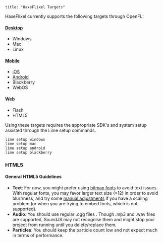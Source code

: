 ```
title: "HaxeFlixel Targets"
```

HaxeFlixel currently supports the following targets through OpenFL:

#### [Desktop](/documentation/desktop-targets)

- Windows
- Mac
- Linux

#### [Mobile](/documentation/mobile-targets)

- [iOS](/documentation/ios)
- [Android](/documentation/android)
- Blackberry
- WebOS

#### Web

- Flash
- HTML5

Using these targets requires the appropriate SDK's and system setup assisted through the Lime setup commands.

```
lime setup windows
lime setup mac
lime setup android
lime setup blackberry
```

### HTML5

#### General HTML5 Guidelines
- **Text**: For now, you might prefer using [bitmap fonts](http://haxeflixel.com/demos/FlxBitmapTextField/) to avoid text issues. With regular fonts, you may favor larger text size (>12) in order to avoid blurriness, and try some [manual adjustments](https://github.com/HaxeFlixel/flixel/issues/1024) if you have a scaling problem (or when you are trying to embed fonts, which is not supported).
- **Audio**: You should use regular .ogg files . Though .mp3 and .wav files are supported, SoundJS may not recognise them and might stop your project from running until you delete/replace them.
- **Particles**: You should keep the particle count low and not expect much in terms of performance.
